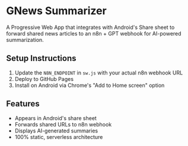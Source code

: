 # GNews Summarizer

A Progressive Web App that integrates with Android's Share sheet to forward shared news articles to an n8n + GPT webhook for AI-powered summarization.

## Setup Instructions

1. Update the `N8N_ENDPOINT` in `sw.js` with your actual n8n webhook URL
2. Deploy to GitHub Pages
3. Install on Android via Chrome's "Add to Home screen" option

## Features

- Appears in Android's share sheet
- Forwards shared URLs to n8n webhook
- Displays AI-generated summaries
- 100% static, serverless architecture
